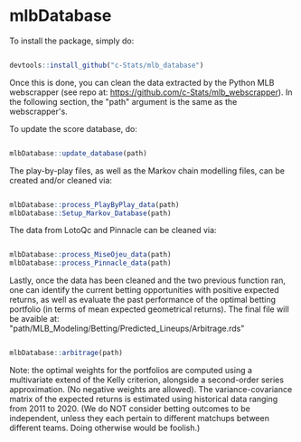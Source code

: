 # mlbDatabase

To install the package, simply do:

``` R

devtools::install_github("c-Stats/mlb_database")

``` 

Once this is done, you can clean the data extracted by the Python MLB webscrapper (see repo at: https://github.com/c-Stats/mlb_webscrapper). In the following section, 
the "path" argument is the same as the webscrapper's.

To update the score database, do:

``` R

mlbDatabase::update_database(path)

``` 

The play-by-play files, as well as the Markov chain modelling files, can be created and/or cleaned via:

``` R

mlbDatabase::process_PlayByPlay_data(path)
mlbDatabase::Setup_Markov_Database(path)

``` 

The data from LotoQc and Pinnacle can be cleaned via:


``` R

mlbDatabase::process_MiseOjeu_data(path)
mlbDatabase::process_Pinnacle_data(path)

``` 

Lastly, once the data has been cleaned and the two previous function ran, one can identify the current betting opportunities with positive expected returns, as well as evaluate the past 
performance of the optimal betting portfolio (in terms of mean expected geometrical returns). The final file will be avaible at: "path/MLB_Modeling/Betting/Predicted_Lineups/Arbitrage.rds"


``` R

mlbDatabase::arbitrage(path)

``` 

Note: the optimal weights for the portfolios are computed using a multivariate extend of the Kelly criterion, alongside a second-order series approximation. (No negative weights are allowed). The variance-covariance matrix
of the expected returns is estimated using historical data ranging from 2011 to 2020. (We do NOT consider betting outcomes to be independent, unless they each pertain to different matchups between different teams. Doing otherwise would be foolish.)
